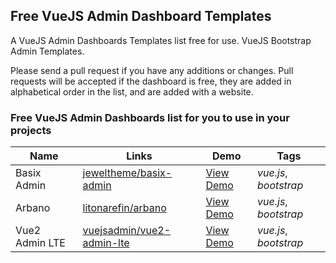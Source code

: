 ## Free VueJS Admin Dashboard Templates

A VueJS Admin Dashboards Templates list free for use. VueJS Bootstrap Admin Templates.

Please send a pull request if you have any additions or changes. Pull requests will be accepted if the dashboard is free, they are added in alphabetical order in the list, and are added with a website.

### Free VueJS Admin Dashboards list for you to use in your projects


Name | Links | Demo    | Tags
------------ | ------- | ------- | -------
Basix Admin | [jeweltheme/basix-admin](https://github.com/vuejsadmin/basix-admin) | [View Demo](https://vuejsadmin.com/product/basix-admin/) | _vue.js_, _bootstrap_
Arbano | [litonarefin/arbano](https://github.com/litonarefin/arbano) | [View Demo](https://vuejsadmin.com/product/arbano/) | _vue.js_, _bootstrap_
Vue2 Admin LTE | [vuejsadmin/vue2-admin-lte](https://github.com/vuejsadmin/vue2-admin-lte) | [View Demo](https://vuejsadmin.com/product/vue2-admin-lte/) | _vue.js_, _bootstrap_
